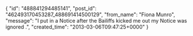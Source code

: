  {
   "id": "488841294485141",
   "post_id": "462493170453287_488691414500129",
   "from_name": "Fiona Munro",
   "message": "I put in a Notice after the Bailiffs kicked me out my Notice was ignored .",
   "created_time": "2013-03-06T09:47:25+0000"
 }
